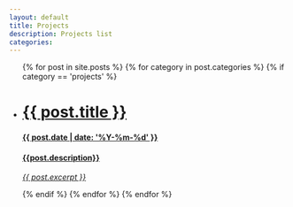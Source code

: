 ```yaml
---
layout: default
title: Projects
description: Projects list
categories:
---
```


<ul class="post_list">
  {% for post in site.posts %}
  	{% for category in post.categories %}
		{% if category == 'projects' %}
			<a href="{{ post.url }}">
			    <li class=" waves post_list_item">
			      <h1>{{ post.title }}</h1>
			      <h4>{{ post.date | date: '%Y-%m-%d' }}</h4>
            <h4>{{post.description}}</h4>
			      <p><i>{{ post.excerpt }}</i></p>
			    </li>
			</a>
		{% endif %}
	{% endfor %}
  {% endfor %}
</ul>

